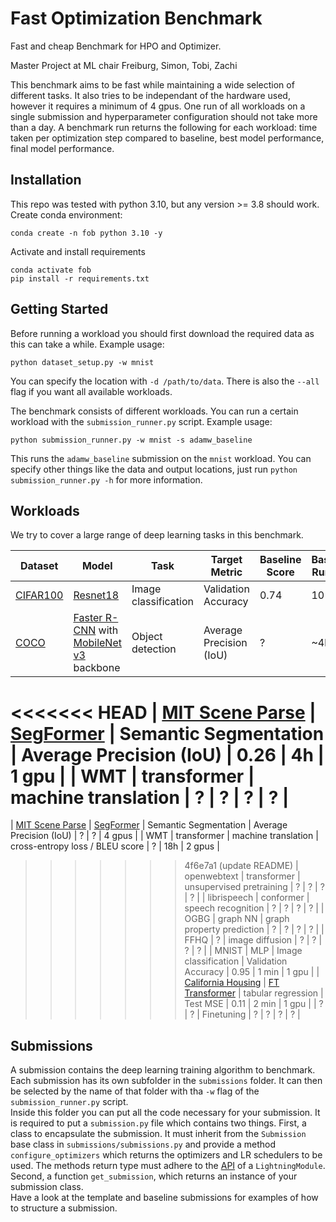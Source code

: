 # Fast Optimization Benchmark

Fast and cheap Benchmark for HPO and Optimizer.

Master Project at ML chair Freiburg,
Simon, Tobi, Zachi

This benchmark aims to be fast while maintaining a wide selection of different tasks. It also tries to be independant of the hardware used, however it requires a minimum of 4 gpus. One run of all workloads on a single submission and hyperparameter configuration should not take more than a day. A benchmark run returns the following for each workload: time taken per optimization step compared to baseline, best model performance, final model performance. 

## Installation

This repo was tested with python 3.10, but any version >= 3.8 should work.  
Create conda environment:
```
conda create -n fob python 3.10 -y
```
Activate and install requirements
```
conda activate fob
pip install -r requirements.txt
```

## Getting Started

Before running a workload you should first download the required data as this can take a while. Example usage:
```
python dataset_setup.py -w mnist
```
You can specify the location with `-d /path/to/data`. There is also the `--all` flag if you want all available workloads.

The benchmark consists of different workloads. You can run a certain workload with the `submission_runner.py` script. Example usage:
```
python submission_runner.py -w mnist -s adamw_baseline
```
This runs the `adamw_baseline` submission on the `mnist` workload. You can specify other things like the data and output locations, just run `python submission_runner.py -h` for more information.

## Workloads

We try to cover a large range of deep learning tasks in this benchmark.
 
| Dataset | Model | Task | Target Metric | Baseline Score | Baseline Runtime | Hardware |
| ------- | ----- | ---- | ------------- | -------------- | ---------------- | -------- |
| [CIFAR100](https://www.cs.toronto.edu/~kriz/cifar.html) | [Resnet18](https://arxiv.org/pdf/1512.03385.pdf) | Image classification | Validation Accuracy | 0.74 | 10 min | 1 gpu |
| [COCO](https://cocodataset.org) | [Faster R-CNN](https://arxiv.org/abs/1506.01497) with [MobileNet v3](https://arxiv.org/abs/1905.02244) backbone | Object detection | Average Precision (IoU) | ? | ~4h | 4 gpus |
<<<<<<< HEAD
| [MIT Scene Parse](http://sceneparsing.csail.mit.edu/) | [SegFormer](https://arxiv.org/abs/2105.15203) | Semantic Segmentation | Average Precision (IoU) | 0.26 | 4h | 1 gpu |
| WMT | transformer | machine translation | ? | ? | ? | ? |
=======
| [MIT Scene Parse](http://sceneparsing.csail.mit.edu/) | [SegFormer](https://arxiv.org/abs/2105.15203) | Semantic Segmentation | Average Precision (IoU) | ? | ? | 4 gpus |
| WMT | transformer | machine translation | cross-entropy loss / BLEU score | ? | 18h | 2 gpus |
>>>>>>> 4f6e7a1 (update README)
| openwebtext | transformer | unsupervised pretraining | ? | ? | ? | ? |
| librispeech | conformer | speech recognition | ? | ? | ? | ? |
| OGBG | graph NN | graph property prediction | ? | ? | ? | ? |
| FFHQ | ? | image diffusion | ? | ? | ? | ? |
| MNIST | MLP | Image classification | Validation Accuracy | 0.95 | 1 min | 1 gpu |
| [California Housing](https://www.dcc.fc.up.pt/~ltorgo/Regression/cal_housing.html) | [FT Transformer](https://arxiv.org/pdf/2106.11959.pdf) | tabular regression | Test MSE | 0.11 | 2 min | 1 gpu |
| ? | ? | Finetuning | ? | ? | ? | ? |

## Submissions

A submission contains the deep learning training algorithm to benchmark. Each submission has its own subfolder in the `submissions` folder. It can then be selected by the name of that folder with tha `-w` flag of the `submission_runner.py` script.  
Inside this folder you can put all the code necessary for your submission. It is required to put a `submission.py` file which contains two things. First, a class to encapsulate the submission. It must inherit from the `Submission` base class in `submissions/submissions.py` and provide a method `configure_optimizers` which returns the optimizers and LR schedulers to be used. The methods return type must adhere to the [API](https://lightning.ai/docs/pytorch/stable/api/lightning.pytorch.core.LightningModule.html#lightning.pytorch.core.LightningModule.configure_optimizers) of a `LightningModule`. Second, a function `get_submission`, which returns an instance of your submission class.  
Have a look at the template and baseline submissions for examples of how to structure a submission.
